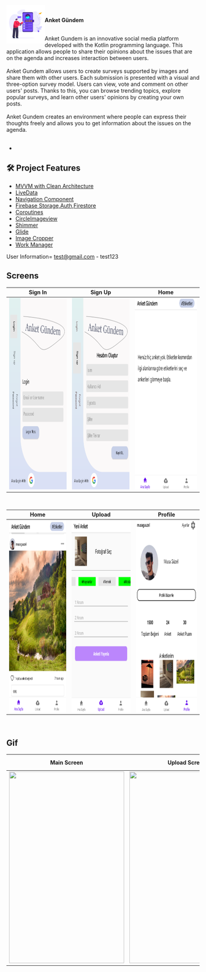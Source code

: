 <img src="https://github.com/musaguzel/AnketGundem_Sosyal_Medya/blob/master/screenshots/logo.png" align="left" width="100" height="100"/></br><div align="left|center">**Anket Gündem**</div>
</br>
<div align="left">Anket Gundem is an innovative social media platform developed with the Kotlin programming language. This application allows people to share their opinions about the issues that are on the agenda and increases interaction between users.</div>
<br>
<div align="left">Anket Gundem allows users to create surveys supported by images and share them with other users. Each submission is presented with a visual and three-option survey model. Users can view, vote and comment on other users' posts. Thanks to this, you can browse trending topics, explore popular surveys, and learn other users' opinions by creating your own posts.<br></div>
<br>
<div align="left">Anket Gundem creates an environment where people can express their thoughts freely and allows you to get information about the issues on the agenda.</div>
</br>

 -
 ## 🛠 Project Features
 
- [MVVM with Clean Architecture](https://www.toptal.com/android/android-apps-mvvm-with-clean-architecture)
- [LiveData](https://developer.android.com/topic/libraries/architecture/livedata)
- [Navigation Component](https://developer.android.com/guide/navigation/navigation-getting-started)
- [Firebase Storage,Auth,Firestore](https://firebase.google.com/docs/firestore/quickstart)
- [Coroutines](https://developer.android.com/kotlin/coroutines)
- [CircleImageview](https://github.com/hdodenhof/CircleImageView)
- [Shimmer](https://github.com/facebook/shimmer-android)
- [Glide](https://github.com/bumptech/glide)
- [Image Cropper](https://github.com/ArthurHub/Android-Image-Cropper)
- [Work Manager](https://developer.android.com/jetpack/androidx/releases/work)

 User Information= test@gmail.com - test123
## Screens



| Sign In | Sign Up| Home |
| ------ | ---- | ------ |
|<img src="https://github.com/musaguzel/AnketGundem_Sosyal_Medya/blob/master/screenshots/signin.png" width="300" height="500"/>|<img src="https://github.com/musaguzel/AnketGundem_Sosyal_Medya/blob/master/screenshots/signup.png" width="300" height="500"/>|<img src="https://github.com/musaguzel/AnketGundem_Sosyal_Medya/blob/master/screenshots/main.png" height="500"/>|

</br>

| Home | Upload | Profile |
| ------ | ---- | ------ |
|<img src="https://github.com/musaguzel/AnketGundem_Sosyal_Medya/blob/master/screenshots/main_2.png" width="300" height="500"/>|<img src="https://github.com/musaguzel/AnketGundem_Sosyal_Medya/blob/master/screenshots/upload.png" width="300" height="500"/>|<img src="https://github.com/musaguzel/AnketGundem_Sosyal_Medya/blob/master/screenshots/profile.png" height="500"/>|

</br>

## Gif

| Main Screen| Upload Screen| Profile Screen |
| ------ | ---- | ------ |
|<img src="https://github.com/musaguzel/AnketGundem_Sosyal_Medya/blob/master/screenshots/gif/main.gif" width="300" height="500"/>|<img src="https://github.com/musaguzel/AnketGundem_Sosyal_Medya/blob/master/screenshots/gif/upload.gif" width="300" height="500"/>|<img src="https://github.com/musaguzel/AnketGundem_Sosyal_Medya/blob/master/screenshots/gif/profile.gif" height="500"/>|

